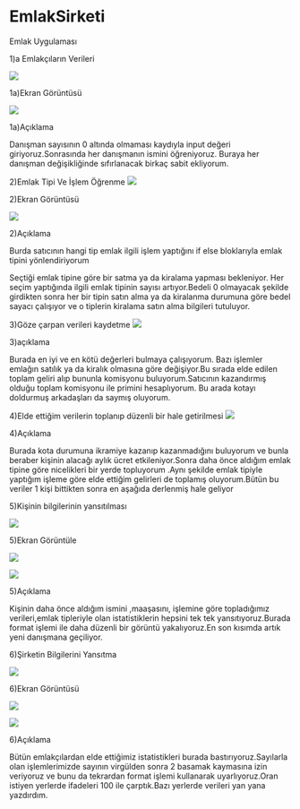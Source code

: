 # EmlakSirketi


Emlak Uygulaması 

1)a Emlakçıların Verileri 


![](https://github.com/Aeglos007/EmlakSirketi/blob/main/images/raycast-untitled%20(01).png)

1a)Ekran Görüntüsü 

![](https://github.com/Aeglos007/EmlakSirketi/blob/main/images/Aspose.Words.caaf4ef3-6e46-4484-9cc2-b06146c01826.004.png)

1a)Açıklama 

Danışman sayısının 0 altında olmaması kaydıyla input değeri giriyoruz.Sonrasında her danışmanın ismini öğreniyoruz. Buraya her danışman değişikliğinde sıfırlanacak birkaç sabit ekliyorum. 

2)Emlak Tipi Ve İşlem Öğrenme 
![](https://github.com/Aeglos007/EmlakSirketi/blob/main/images/raycast-untitled%20(1).png)

2)Ekran Görüntüsü

![](https://github.com/Aeglos007/EmlakSirketi/blob/main/images/Aspose.Words.caaf4ef3-6e46-4484-9cc2-b06146c01826.004.png)

2)Açıklama 

Burda satıcının hangi tip emlak ilgili işlem yaptığını if else bloklarıyla emlak tipini yönlendiriyorum 

Seçtiği emlak tipine göre bir satma ya da kiralama yapması bekleniyor. Her seçim yaptığında ilgili emlak tipinin sayısı artıyor.Bedeli 0 olmayacak şekilde girdikten sonra her bir tipin satın alma ya da kiralanma durumuna göre bedel sayacı çalışıyor ve o tiplerin kiralama satın alma bilgileri tutuluyor. 

3)Göze çarpan verileri kaydetme 
![](https://github.com/Aeglos007/EmlakSirketi/blob/main/images/raycast-untitled%20(2).png)


3)açıklama 

Burada en iyi ve en kötü değerleri bulmaya çalışıyorum. Bazı işlemler emlağın satılık ya da kiralık olmasına göre değişiyor.Bu sırada elde edilen toplam geliri alıp bununla komisyonu buluyorum.Satıcının kazandırmış olduğu toplam komisyonu ile primini hesaplıyorum. Bu arada kotayı doldurmuş arkadaşları da saymış oluyorum. 


4)Elde ettiğim verilerin toplanıp düzenli bir hale getirilmesi 
![](https://github.com/Aeglos007/EmlakSirketi/blob/main/images/raycast-untitled%20(4).png)


4)Açıklama 

Burada kota durumuna ikramiye kazanıp kazanmadığını buluyorum ve bunla beraber kişinin alacağı aylık ücret etkileniyor.Sonra daha önce aldığım emlak tipine göre nicelikleri bir yerde topluyorum .Aynı şekilde emlak tipiyle yaptığım işleme göre elde ettiğim gelirleri de toplamış oluyorum.Bütün bu veriler 1 kişi bittikten sonra en aşağıda derlenmiş hale geliyor 

5)Kişinin bilgilerinin yansıtılması 

![](https://github.com/Aeglos007/EmlakSirketi/blob/main/images/raycast-untitled%20(6).png)

5)Ekran Görüntüle

![](https://github.com/Aeglos007/EmlakSirketi/blob/main/images/Aspose.Words.caaf4ef3-6e46-4484-9cc2-b06146c01826.009.jpeg)

![](https://github.com/Aeglos007/EmlakSirketi/blob/main/images/Aspose.Words.caaf4ef3-6e46-4484-9cc2-b06146c01826.010.jpeg)

5)Açıklama 


Kişinin daha önce aldığım ismini ,maaşasını, işlemine göre topladığımız verileri,emlak tipleriyle olan istatistiklerin hepsini tek tek yansıtıyoruz.Burada format işlemi ile daha düzenli bir görüntü yakalıyoruz.En son kısımda artık yeni danışmana geçiliyor. 

6)Şirketin Bilgilerini Yansıtma 

![](https://github.com/Aeglos007/EmlakSirketi/blob/main/images/raycast-untitled%20(7).png)

6)Ekran Görüntüsü 

![](https://github.com/Aeglos007/EmlakSirketi/blob/main/images/Aspose.Words.caaf4ef3-6e46-4484-9cc2-b06146c01826.011.jpeg)

![](https://github.com/Aeglos007/EmlakSirketi/blob/main/images/Aspose.Words.caaf4ef3-6e46-4484-9cc2-b06146c01826.012.jpeg)


6)Açıklama 

Bütün emlakçılardan elde ettiğimiz istatistikleri burada bastırıyoruz.Sayılarla olan işlemlerimizde sayının virgülden sonra 2 basamak kaymasına izin veriyoruz ve bunu da tekrardan format işlemi kullanarak uyarlıyoruz.Oran istiyen yerlerde ifadeleri 100 ile çarptık.Bazı yerlerde verileri yan yana yazdırdım. 
